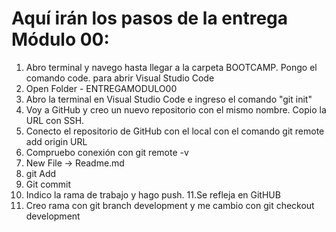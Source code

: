 # Aquí irán los pasos de la entrega Módulo 00:
1. Abro terminal y navego hasta llegar a la carpeta BOOTCAMP. Pongo el comando code. para abrir Visual Studio Code
2. Open Folder - ENTREGAMODULO00
3. Abro la terminal en Visual Studio Code e ingreso el comando "git init"
4. Voy a GitHub y creo un nuevo repositorio con el mismo nombre. Copio la URL con SSH.
5. Conecto el repositorio de GitHub con el local con el comando git remote add origin URL
6. Compruebo conexión con git remote -v
7. New File -> Readme.md
8. git Add
9. Git commit
10. Indico la rama de trabajo y hago push.
11.Se refleja en GitHUB
12. Creo rama con git branch development y me cambio con git checkout development